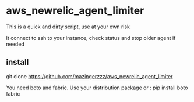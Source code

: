 # aws_newrelic_agent_limiter

This is a quick and dirty script, use at your own risk

It connect to ssh to your instance, check status and stop older agent if needed

## install
git clone https://github.com/mazingerzzz/aws_newrelic_agent_limiter

You need boto and fabric.
Use your distribution package or :
pip install boto fabric

